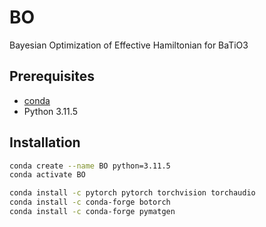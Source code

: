 # BO
Bayesian Optimization of Effective Hamiltonian for BaTiO3

## Prerequisites
- [conda](https://conda.io/docs/user-guide/install/)
- Python 3.11.5

## Installation
```bash
conda create --name BO python=3.11.5
conda activate BO

conda install -c pytorch pytorch torchvision torchaudio
conda install -c conda-forge botorch
conda install -c conda-forge pymatgen
```
